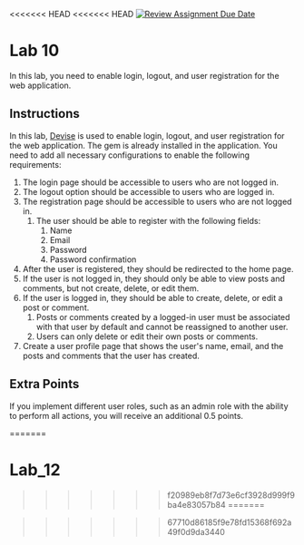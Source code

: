 <<<<<<< HEAD
<<<<<<< HEAD
[![Review Assignment Due Date](https://classroom.github.com/assets/deadline-readme-button-24ddc0f5d75046c5622901739e7c5dd533143b0c8e959d652212380cedb1ea36.svg)](https://classroom.github.com/a/e4KYJ5SO)
# Lab 10

In this lab, you need to enable login, logout, and user registration for the web application.

## Instructions

In this lab, [Devise](https://github.com/heartcombo/devise) is used to enable login, logout, and user registration for the web application. The gem is already installed in the application. You need to add all necessary configurations to enable the following requirements:

1. The login page should be accessible to users who are not logged in.
2. The logout option should be accessible to users who are logged in.
3. The registration page should be accessible to users who are not logged in.
   1. The user should be able to register with the following fields:
      1. Name
      2. Email
      3. Password
      4. Password confirmation
4. After the user is registered, they should be redirected to the home page.
5. If the user is not logged in, they should only be able to view posts and comments, but not create, delete, or edit them.
6. If the user is logged in, they should be able to create, delete, or edit a post or comment.
   1. Posts or comments created by a logged-in user must be associated with that user by default and cannot be reassigned to another user.
   2. Users can only delete or edit their own posts or comments.
7. Create a user profile page that shows the user's name, email, and the posts and comments that the user has created.

## Extra Points

If you implement different user roles, such as an admin role with the ability to perform all actions, you will receive an additional 0.5 points.

=======
# Lab_12
>>>>>>> f20989eb8f7d73e6cf3928d999f9ba4e83057b84
=======

>>>>>>> 67710d86185f9e78fd15368f692a49f0d9da3440
